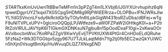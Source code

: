 $START$kxKmUvUwnTtBBwTeMFm1n3pPZgT4m1LXVbj6/iJ0iYXUrvhupihz6qNtpwetDgyrUYZ1xqxI7XG5Cpg5HDM8g9RjPWiEERrza+OLOPBu+IFNJWRsJlwYLYdGSVncnLFsdy6kRctdQr5yTOIyfn6tLpkGigWl431bsRZuDba/dBFej+wTgF9uNlTVPLxUPV+0glciroOQQpjLPJWtfeze9+aW0FZPaW2i0HtkgK0l+a+P2tiRtZoVIRULJAVYpK6ITIGkmGXDNKsuN7gjbu8n15pOodDxaF10gi+2xKwaOOrAVxlbocbnWxc7KoRPaZZgV9XwVyEvIjTPVKtUXW4PtGr4CnHDoELdQRuhe5FzNa2+Wk3DTGGtqv5zgy967U7TJLkLaqtMdn7Yg2tj0fb5EC2wzQkYUiWCn5hXjn0VsugtBmXp/HuWvuqDLQZ7XNxg$END$